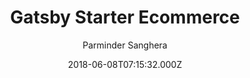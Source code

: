---
title: Gatsby Starter Ecommerce
github: https://github.com/parmsang/gatsby-starter-ecommerce
demo: https://parmsang.github.io/gatsby-starter-ecommerce/
author: Parminder Sanghera
ssg:
  - Gatsby
cms:
  - Markdown
date: 2018-06-08T07:15:32.000Z
description: Gatsby starter for creating an eCommerce site using the Moltin eCommerce Api
draft: false
publish_date: '2018-06-08T07:15:32Z'
update_date: '2021-04-11T15:37:52Z'
github_star: 490
github_fork: 151
---
